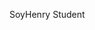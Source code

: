 SoyHenry Student

<!---
EzeKaese/EzeKaese is a ✨ special ✨ repository because its `README.md` (this file) appears on your GitHub profile.
You can click the Preview link to take a look at your changes.
--->
